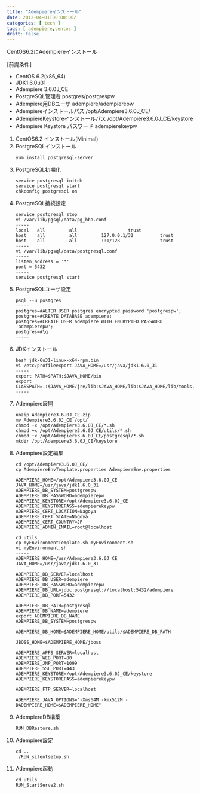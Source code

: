 ```yaml
---
title: "Adempiereインストール"
date: 2012-04-01T00:00:00Z
categories: [ tech ]
tags: [ adempiere,centos ]
draft: false
---
```


CentOS6.2にAdempiereインストール

[前提条件]
* CentOS 6.2(x86_64)
* JDK1.6.0u31
* Adempiere 3.6.0J_CE
* PostgreSQL管理者  postgres/postgrespw
* Adempiere用DBユーザ adempiere/adempierepw
* Adempiereインストールパス /opt/Adempiere3.6.0J_CE/
* AdempiereKeystoreインストールパス /opt/Adempiere3.6.0J_CE/keystore
* Adempiere Keystore パスワード adempierekeypw

1. CentOS6.2 インストール(Minimal)
1. PostgreSQLインストール
   ```
   yum install postgresql-server
   ```
1. PostgreSQL初期化
   ```
   service postgresql initdb
   service postgresql start
   chkconfig postgresql on
   ```
1. PostgreSQL接続設定
   ```
   service postgresql stop
   vi /var/lib/pgsql/data/pg_hba.conf
   -----
   local   all         all                   trust
   host    all         all         127.0.0.1/32          trust
   host    all         all         ::1/128               trust
   -----
   vi /var/lib/pgsql/data/postgresql.conf
   -----
   listen_address = '*'
   port = 5432
   -----
   service postgresql start
   ```
1. PostgreSQLユーザ設定
   ```
   psql --u postgres
   -----
   postgres=#ALTER USER postgres encrypted password 'postgrespw';
   postgres=#CREATE DATABASE adempiere;
   postgres=#CREATE USER adempiere WITH ENCRYPTED PASSWORD 'adempierepw';
   postgres=#\q
   -----
1. JDKインストール
   ```
   bash jdk-6u31-linux-x64-rpm.bin
   vi /etc/profileexport JAVA_HOME=/usr/java/jdk1.6.0_31
   -----
   export PATH=$PATH:$JAVA_HOME/bin
   export CLASSPATH=.:$JAVA_HOME/jre/lib:$JAVA_HOME/lib:$JAVA_HOME/lib/tools.jar
   -----
   ```
1. Adempiere展開
   ```
   unzip Adempiere3.6.0J_CE.zip
   mv Adempiere3.6.0J_CE /opt/
   chmod +x /opt/Adempiere3.6.0J_CE/*.sh
   chmod +x /opt/Adempiere3.6.0J_CE/utils/*.sh
   chmod +x /opt/Adempiere3.6.0J_CE/postgresql/*.sh
   mkdir /opt/Adempiere3.6.0J_CE/keystore
   ```
1. Adempiere設定編集
   ```
   cd /opt/Adempiere3.6.0J_CE/
   cp AdempiereEnvTemplate.properties AdempiereEnv.properties

   ADEMPIERE_HOME=/opt/Adempiere3.6.0J_CE
   JAVA_HOME=/usr/java/jdk1.6.0_31
   ADEMPIERE_DB_SYSTEM=postgrespw
   ADEMPIERE_DB_PASSWORD=adempierepw
   ADEMPIERE_KEYSTORE=/opt/Adempiere3.6.0J_CE
   ADEMPIERE_KEYSTOREPASS=adempierekeypw
   ADEMPIERE_CERT_LOCATION=Nagoya
   ADEMPIERE_CERT_STATE=Nagoya
   ADEMPIERE_CERT_COUNTRY=JP
   ADEMPIERE_ADMIN_EMAIL=root@localhost

   cd utils
   cp myEnvironmentTemplate.sh myEnvironment.sh
   vi myEnvironment.sh
   -----
   ADEMPIERE_HOME=/usr/Adempiere3.6.0J_CE
   JAVA_HOME=/usr/java/jdk1.6.0_31

   ADEMPIERE_DB_SERVER=localhost
   ADEMPIERE_DB_USER=adempiere
   ADEMPIERE_DB_PASSWORD=adempierepw
   ADEMPIERE_DB_URL=jdbc:postgresql://localhost:5432/adempiere
   ADEMPIERE_DB_PORT=5432
   
   ADEMPIERE_DB_PATH=postgresql
   ADEMPIERE_DB_NAME=adempiere
   export ADEMPIERE_DB_NAME
   ADEMPIERE_DB_SYSTEM=postgrespw
   
   ADEMPIERE_DB_HOME=$ADEMPIERE_HOME/utils/$ADEMPIERE_DB_PATH
   
   JBOSS_HOME=$ADEMPIERE_HOME/jboss
   
   ADEMPIERE_APPS_SERVER=localhost
   ADEMPIERE_WEB_PORT=80
   ADEMPIERE_JNP_PORT=1099
   ADEMPIERE_SSL_PORT=443
   ADEMPIERE_KEYSTORE=/opt/Adempiere3.6.0J_CE/keystore
   ADEMPIERE_KEYSTOREPASS=adempierekeypw
   
   ADEMPIERE_FTP_SERVER=localhost
   
   ADEMPIERE_JAVA_OPTIONS="-Xms64M -Xmx512M -DADEMPIERE_HOME=$ADEMPIERE_HOME"
   ```
1. AdempiereDB構築
   ```
   RUN_DBRestore.sh
   ```
1. Adempiere設定
   ```
   cd ..
   ./RUN_silentsetup.sh
   ```
1. Adempiere起動
   ```
   cd utils
   RUN_StartServe2.sh
   ```